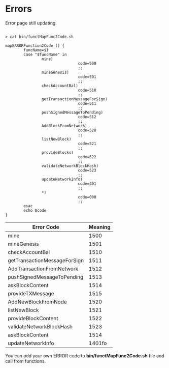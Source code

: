 # Errors

<aside class="notice">
Error page still updating. 
</aside>

```shell

> cat bin/functMapFunc2Code.sh

mapERRORFunction2Code () {
        funcName=$1
        case "$funcName" in 
                mine)
                                code=500
                                ;;
                mineGenesis)
                                code=501
                                ;;
                checkAccountBal)
                                code=510
                                ;;
                getTransactionMessageForSign)
                                code=511
                                ;;
                pushSignedMessageToPending)
                                code=512
                                ;;
                AddBlockFromNetwork)
                                code=520
                                ;;
                listNewBlock)
                                code=521
                                ;;
                provideBlocks)
                                code=522
                                ;;
                validateNetworkBlockHash)
                                code=523
                                ;;
                updateNetworkInfo)
                                code=401
                                ;;
                *)
                                code=000
                                ;;
        esac
        echo $code
}

```


Error Code | Meaning
---------- | -------
mine|1500
mineGenesis|1501
checkAccountBal|1510
getTransactionMessageForSign|1511
AddTransactionFromNetwork|1512
pushSignedMessageToPending|1513
askBlockContent|1514
provideTXMessage|1515
AddNewBlockFromNode|1520
listNewBlock|1521
provideBlockContent|1522
validateNetworkBlockHash|1523
askBlockContent|1514
updateNetworkInfo|1401fo|000

You can add your own ERROR code to **bin/functMapFunc2Code.sh** file and call from functions.
